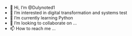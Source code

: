 - 👋 Hi, I’m @Dulynoted1
- 👀 I’m interested in digital transformation and systems test 
- 🌱 I’m currently learning Python
- 💞️ I’m looking to collaborate on ...
- 📫 How to reach me ...

<!---
Dulynoted1/Dulynoted1 is a ✨ special ✨ repository because its `README.md` (this file) appears on your GitHub profile.
You can click the Preview link to take a look at your changes.
--->

